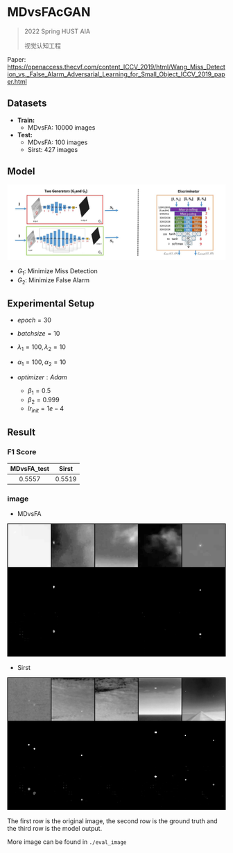 # MDvsFAcGAN
> 2022 Spring HUST AIA
>
> 视觉认知工程

Paper: https://openaccess.thecvf.com/content_ICCV_2019/html/Wang_Miss_Detection_vs._False_Alarm_Adversarial_Learning_for_Small_Object_ICCV_2019_paper.html

## Datasets

- **Train:** 
  - MDvsFA: 10000 images
- **Test:** 
  - MDvsFA: 100 images
  - Sirst: 427 images

## Model

<img src="assets/model.jpg" alt="model" style="zoom: 67%;" />

- $G_1$: Minimize Miss Detection
- $G_2$: Minimize False Alarm

## Experimental Setup

- $epoch=30$

- $batch size = 10$

- $\lambda_1 =100, \lambda_2 = 10$

- $\alpha_1 = 100, \alpha_2 = 10$

- $optimizer: Adam$

  - $\beta_1 = 0.5$
  - $\beta_2 = 0.999$
  - $lr_{init} = 1e-4$

## Result

### F1 Score

| MDvsFA_test | Sirst  |
| :---------: | :----: |
|   0.5557    | 0.5519 |

### image

- MDvsFA

<img src="assets/Sirst.png" alt="Sirst"  />

- Sirst

<img src="assets/MD.png" alt="MD"  />

The first row is the original image, the second row is the ground truth and the third row is the model output.

More image can be found in `./eval_image`

